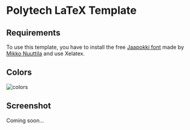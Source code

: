# Polytech LaTeX Template

## Requirements

To use this template, you have to install the free [Jaapokki font](https://mikkonuuttila.com/jaapokki/) made by [Mikko Nuuttila](https://www.behance.net/MikkoNuuttila) and use Xelatex.

## Colors

![colors](https://raw.githubusercontent.com/quentinguidee/Polytech-LaTeX-Template/imgs/Colors.png)

## Screenshot

Coming soon...
